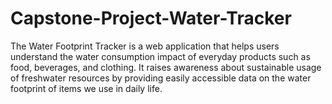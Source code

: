 # Capstone-Project-Water-Tracker
The Water Footprint Tracker is a web application that helps users understand the water consumption impact of everyday products such as food, beverages, and clothing. It raises awareness about sustainable usage of freshwater resources by providing easily accessible data on the water footprint of items we use in daily life.

